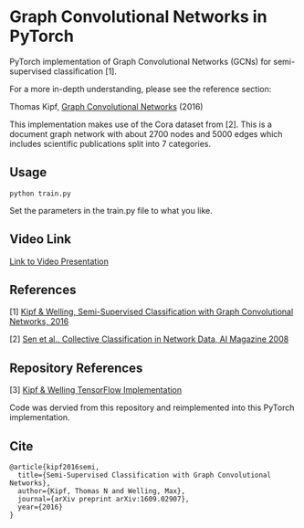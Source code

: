 Graph Convolutional Networks in PyTorch
====

PyTorch implementation of Graph Convolutional Networks (GCNs) for semi-supervised classification [1].

For a more in-depth understanding, please see the reference section:

Thomas Kipf, [Graph Convolutional Networks](http://tkipf.github.io/graph-convolutional-networks/) (2016)

This implementation makes use of the Cora dataset from [2]. This is a document graph network with about 2700 nodes and 5000 edges which includes scientific publications split into 7 categories. 

## Usage

```python train.py```

Set the parameters in the train.py file to what you like.


## Video Link

[Link to Video Presentation](https://youtu.be/bvIvccHRlYE)

## References

[1] [Kipf & Welling, Semi-Supervised Classification with Graph Convolutional Networks, 2016](https://arxiv.org/abs/1609.02907)

[2] [Sen et al., Collective Classification in Network Data, AI Magazine 2008](http://linqs.cs.umd.edu/projects/projects/lbc/)


## Repository References

[3] [Kipf & Welling TensorFlow Implementation](https://github.com/tkipf/gcn)

Code was dervied from this repository and reimplemented into this PyTorch implementation.


## Cite

```
@article{kipf2016semi,
  title={Semi-Supervised Classification with Graph Convolutional Networks},
  author={Kipf, Thomas N and Welling, Max},
  journal={arXiv preprint arXiv:1609.02907},
  year={2016}
}
```
